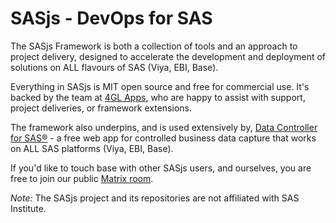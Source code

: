 # SASjs - DevOps for SAS

The SASjs Framework is both a collection of tools and an approach to project delivery, designed to accelerate the development and deployment of solutions on ALL flavours of SAS (Viya, EBI, Base).

Everything in SASjs is MIT open source and free for commercial use.  It's backed by the team at [4GL Apps](https://sasapps.io), who are happy to assist with support, project deliveries, or framework extensions.

The framework also underpins, and is used extensively by, [Data Controller for SAS®](https://datacontroller.io) - a free web app for controlled business data capture that works on ALL SAS platforms (Viya, EBI, Base). 

If you'd like to touch base with other SASjs users, and ourselves, you are free to join our public [Matrix room](https://matrix.to/#/#sasjs:4gl.io).

*Note:* The SASjs project and its repositories are not affiliated with SAS Institute.
